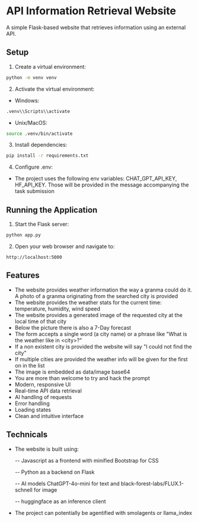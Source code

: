 # API Information Retrieval Website

A simple Flask-based website that retrieves information using an external API.

## Setup

1. Create a virtual environment:
```bash
python -m venv venv
```

2. Activate the virtual environment:
- Windows:
```bash
.venv\\Scripts\\activate
```
- Unix/MacOS:
```bash
source .venv/bin/activate
```

3. Install dependencies:
```bash
pip install -r requirements.txt
```

4. Configure .env:
- The project uses the following env variables: CHAT_GPT_API_KEY, HF_API_KEY. Those will be provided in the message accompanying the task submission

## Running the Application

1. Start the Flask server:
```bash
python app.py
```

2. Open your web browser and navigate to:
```
http://localhost:5000
```

## Features

- The website provides weather information the way a granma could do it. A photo of a granma originating from the searched city is provided
- The website provides the weather stats for the current time: temperature, humidity, wind speed
- The website provides a generated image of the requested city at the local time of that city
- Below the picture there is also a 7-Day forecast
- The form accepts a single word (a city name) or a phrase like "What is the weather like in \<city\>?"
- If a non existent city is provided the website will say "I could not find the city"
- If multiple cities are provided the weather info will be given for the first on in the list
- The image is embedded as data/image base64
- You are more than welcome to try and hack the prompt
- Modern, responsive UI
- Real-time API data retrieval
- AI handling of requests
- Error handling
- Loading states
- Clean and intuitive interface

## Technicals

- The website is built using: 

    -- Javascript as a frontend with minified Bootstrap for CSS

    -- Python as a backend on Flask

    -- AI models ChatGPT-4o-mini for text and black-forest-labs/FLUX.1-schnell for image

    -- huggingface as an inference client
- The project can potentially be agentified with smolagents or llama_index